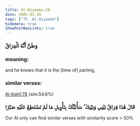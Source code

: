 ```yaml
---
title: Al-Qiyaama:28
date: 2005-01-20
tags: ["75 .Al-Qiyaama"]
hidemeta: true 
ShowPostNavLinks: true 
---
```

### وَظَنَّ أَنَّهُ الْفِرَاقُ
### meaning: 
and he knows that it is the [time of] parting,
### similar verses: 

[Al-Kahf:78](/18/78) (sim:54.6%)

### قَالَ هَٰذَا فِرَاقُ بَيْنِي وَبَيْنِكَ ۚ سَأُنَبِّئُكَ بِتَأْوِيلِ مَا لَمْ تَسْتَطِعْ عَلَيْهِ صَبْرًا

Our AI only can find similar verses with similarity score > 50% 



